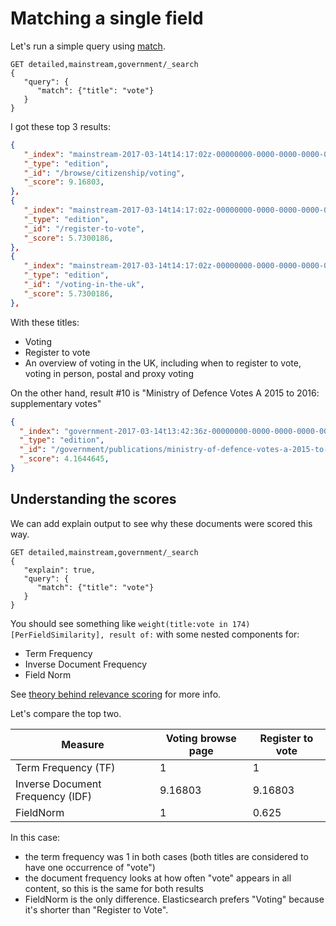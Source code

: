 # Matching a single field

Let's run a simple query using [match](https://www.elastic.co/guide/en/elasticsearch/reference/1.7/query-dsl-match-query.html).

```
GET detailed,mainstream,government/_search
{
   "query": {
      "match": {"title": "vote"}
   }
}
```

I got these top 3 results:

```json
{
   "_index": "mainstream-2017-03-14t14:17:02z-00000000-0000-0000-0000-000000000000",
   "_type": "edition",
   "_id": "/browse/citizenship/voting",
   "_score": 9.16803,
},
{
   "_index": "mainstream-2017-03-14t14:17:02z-00000000-0000-0000-0000-000000000000",
   "_type": "edition",
   "_id": "/register-to-vote",
   "_score": 5.7300186,
},
{
   "_index": "mainstream-2017-03-14t14:17:02z-00000000-0000-0000-0000-000000000000",
   "_type": "edition",
   "_id": "/voting-in-the-uk",
   "_score": 5.7300186,
},
```

With these titles:

- Voting
- Register to vote
- An overview of voting in the UK, including when to register to vote, voting in person, postal and proxy voting

On the other hand, result #10 is "Ministry of Defence Votes A 2015 to 2016: supplementary votes"

```json
{
  "_index": "government-2017-03-14t13:42:36z-00000000-0000-0000-0000-000000000000",
  "_type": "edition",
  "_id": "/government/publications/ministry-of-defence-votes-a-2015-to-2016-supplementary-votes",
  "_score": 4.1644645,
}
```

## Understanding the scores

We can add explain output to see why these documents were scored this way.

```
GET detailed,mainstream,government/_search
{
   "explain": true,
   "query": {
      "match": {"title": "vote"}
   }
}
```

You should see something like `weight(title:vote in 174) [PerFieldSimilarity], result of:` with some nested components for:
- Term Frequency
- Inverse Document Frequency
- Field Norm

See [theory behind relevance scoring](https://www.elastic.co/guide/en/elasticsearch/guide/current/scoring-theory.html) for more info.

Let's compare the top two.

| Measure                          | Voting browse page | Register to vote |
| -------------------------------- | ------------------ | ---------------- |
| Term Frequency (TF)              | 1                  | 1                |
| Inverse Document Frequency (IDF) | 9.16803            | 9.16803          |
| FieldNorm                        |  1                 | 0.625            |

In this case:
- the term frequency was 1 in both cases (both titles are considered to have one occurrence of "vote")
- the document frequency looks at how often "vote" appears in all content, so this is the same for both results
- FieldNorm is the only difference. Elasticsearch prefers "Voting" because it's shorter than "Register to Vote".

